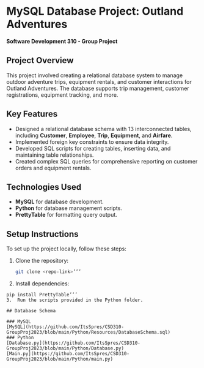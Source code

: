 # MySQL Database Project: Outland Adventures

**Software Development 310 - Group Project**

## Project Overview
This project involved creating a relational database system to manage outdoor adventure trips, equipment rentals, and customer interactions for Outland Adventures. The database supports trip management, customer registrations, equipment tracking, and more.

## Key Features
- Designed a relational database schema with 13 interconnected tables, including **Customer**, **Employee**, **Trip**, **Equipment**, and **Airfare**.
- Implemented foreign key constraints to ensure data integrity.
- Developed SQL scripts for creating tables, inserting data, and maintaining table relationships.
- Created complex SQL queries for comprehensive reporting on customer orders and equipment rentals.

## Technologies Used
- **MySQL** for database development.
- **Python** for database management scripts.
- **PrettyTable** for formatting query output.

## Setup Instructions
To set up the project locally, follow these steps:
1. Clone the repository: 
   ```bash
   git clone <repo-link>’’’
2.	Install dependencies:
```pip install mysql-connector-python 
pip install PrettyTable’’’
3.	Run the scripts provided in the Python folder.

## Database Schema

### MySQL
[MySQL](https://github.com/ItsSpres/CSD310-GroupProj2023/blob/main/Python/Resources/DatabaseSchema.sql)
### Python
[Database.py](https://github.com/ItsSpres/CSD310-GroupProj2023/blob/main/Python/Database.py)
[Main.py](https://github.com/ItsSpres/CSD310-GroupProj2023/blob/main/Python/main.py)
